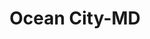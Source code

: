 ---
title: Ocean City-MD
slug: ocean-city-md
f_state:
- cms/state/maryland.md
f_locations:
- cms/payday-loan/atlantic-check-cashing-4894.md
- cms/payday-loan/cash-plus-of-ocean-city-llc-8341.md
- cms/payday-loan/cash-plus-of-ocean-city-llc-8342.md
- cms/payday-loan/cash-plus-of-ocean-city-llc-8343.md
- cms/payday-loan/freedom-financial-18811.md
updated-on: '2024-05-30T13:41:28.615Z'
created-on: '2024-05-30T13:41:28.615Z'
published-on: '2024-05-30T13:54:32.469Z'
f_city: Ocean City
layout: '[city].html'
tags: city
---